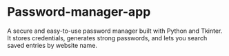 # Password-manager-app
A secure and easy-to-use password manager built with Python and Tkinter. It stores credentials, generates strong passwords, and lets you search saved entries by website name.
